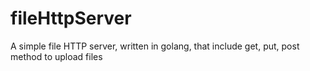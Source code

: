 # fileHttpServer
A simple file HTTP server, written in golang, that include get, put, post method to upload files
